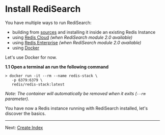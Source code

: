 # Install RediSearch

You have multiple ways to run RediSearch:

* building from [sources](https://github.com/RediSearch/RediSearch) and installing it inside an existing Redis Instance
* using [Redis Cloud](https://redislabs.com/redis-enterprise-cloud/) _(when RediSearch module 2.0 available)_
* using [Redis Enterprise](https://redislabs.com/redis-enterprise-software/) _(when RediSearch module 2.0 available)_
* using [Docker](https://hub.docker.com/r/redis/redis-stack)

Let's use Docker for now.

**1.1 Open a terminal an run the following command**


```
> docker run -it --rm --name redis-stack \
   -p 6379:6379 \
   redis/redis-stack:latest
```

*Note: The container will automatically be removed when it exits (`--rm` parameter).*

You have now a Redis instance running with RediSearch installed, let's discover the basics.


---
Next: [Create Index](003-create-index.md)
